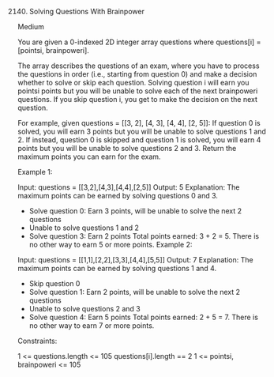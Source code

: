 2140. Solving Questions With Brainpower

Medium

You are given a 0-indexed 2D integer array questions where questions[i] = [pointsi, brainpoweri].

The array describes the questions of an exam, where you have to process the questions in order (i.e., starting from question 0) and make a decision whether to solve or skip each question. Solving question i will earn you pointsi points but you will be unable to solve each of the next brainpoweri questions. If you skip question i, you get to make the decision on the next question.

For example, given questions = [[3, 2], [4, 3], [4, 4], [2, 5]]:
If question 0 is solved, you will earn 3 points but you will be unable to solve questions 1 and 2.
If instead, question 0 is skipped and question 1 is solved, you will earn 4 points but you will be unable to solve questions 2 and 3.
Return the maximum points you can earn for the exam.

 

Example 1:

Input: questions = [[3,2],[4,3],[4,4],[2,5]]
Output: 5
Explanation: The maximum points can be earned by solving questions 0 and 3.
- Solve question 0: Earn 3 points, will be unable to solve the next 2 questions
- Unable to solve questions 1 and 2
- Solve question 3: Earn 2 points
Total points earned: 3 + 2 = 5. There is no other way to earn 5 or more points.
Example 2:

Input: questions = [[1,1],[2,2],[3,3],[4,4],[5,5]]
Output: 7
Explanation: The maximum points can be earned by solving questions 1 and 4.
- Skip question 0
- Solve question 1: Earn 2 points, will be unable to solve the next 2 questions
- Unable to solve questions 2 and 3
- Solve question 4: Earn 5 points
Total points earned: 2 + 5 = 7. There is no other way to earn 7 or more points.
 

Constraints:

1 <= questions.length <= 105
questions[i].length == 2
1 <= pointsi, brainpoweri <= 105

